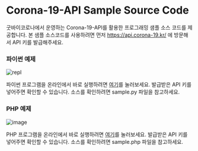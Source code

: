 # Corona-19-API Sample Source Code
굿바이코로나에서 운영하는 Corona-19-API를 활용한 프로그래밍 샘플 소스 코드를 제공합니다. 본 샘플 소스코드를 사용하려면 먼저 https://api.corona-19.kr/ 에 방문해서 API 키를 발급해주세요.
### 파이썬 예제
![repl](https://user-images.githubusercontent.com/22024308/79681158-d161d400-8252-11ea-8779-f4347aaaf369.JPG)

파이썬 프로그램을 온라인에서 바로 실행하려면 [여기](https://sample1.corona-19.kr/)를 눌러보세요. 발급받은 API 키를 넣어주면 확인할 수 있습니다.
소스를 확인하려면 sample.py 파일을 참고하세요.

### PHP 예제
![image](https://user-images.githubusercontent.com/22024308/80166983-3da95280-861a-11ea-9786-94749ad8af83.png)

PHP 프로그램을 온라인에서 바로 실행하려면 [여기](https://sample2.corona-19.kr/)를 눌러보세요. 발급받은 API 키를 넣어주면 확인할 수 있습니다.
소스를 확인하려면 sample.php 파일을 참고하세요.
